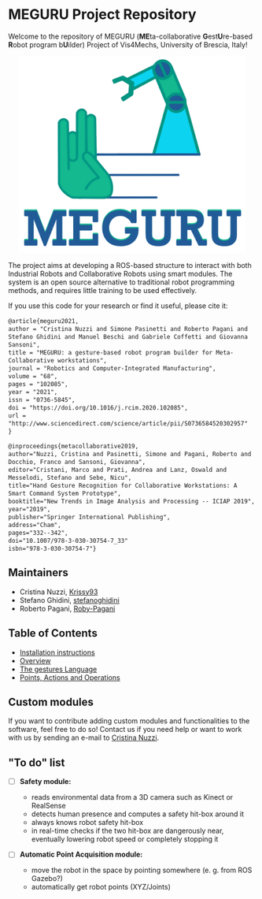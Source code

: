 # MEGURU Project Repository
Welcome to the repository of MEGURU (**ME**ta-collaborative **G**est**U**re-based **R**obot program b**U**ilder) Project of Vis4Mechs, University of Brescia, Italy!<br>

<p align="center">
  <img height="400" src="https://github.com/Krissy93/meta-workstations-project/blob/master/images/MEGLOGO.png">
</p>

The project aims at developing a ROS-based structure to interact with both Industrial Robots and Collaborative Robots using smart modules. The system is an open source alternative to traditional robot programming methods, and requires little training to be used effectively.

If you use this code for your research or find it useful, please cite it:

```
@article{meguru2021,
author = "Cristina Nuzzi and Simone Pasinetti and Roberto Pagani and Stefano Ghidini and Manuel Beschi and Gabriele Coffetti and Giovanna Sansoni",
title = "MEGURU: a gesture-based robot program builder for Meta-Collaborative workstations",
journal = "Robotics and Computer-Integrated Manufacturing",
volume = "68",
pages = "102085",
year = "2021",
issn = "0736-5845",
doi = "https://doi.org/10.1016/j.rcim.2020.102085",
url = "http://www.sciencedirect.com/science/article/pii/S0736584520302957"
}
```

```
@inproceedings{metacollaborative2019,
author="Nuzzi, Cristina and Pasinetti, Simone and Pagani, Roberto and Docchio, Franco and Sansoni, Giovanna",
editor="Cristani, Marco and Prati, Andrea and Lanz, Oswald and Messelodi, Stefano and Sebe, Nicu",
title="Hand Gesture Recognition for Collaborative Workstations: A Smart Command System Prototype",
booktitle="New Trends in Image Analysis and Processing -- ICIAP 2019",
year="2019",
publisher="Springer International Publishing",
address="Cham",
pages="332--342",
doi="10.1007/978-3-030-30754-7_33"
isbn="978-3-030-30754-7"}
```

## Maintainers
- Cristina Nuzzi, [Krissy93](https://github.com/Krissy93)
- Stefano Ghidini, [stefanoghidini](https://github.com/stefanoghidini)
- Roberto Pagani, [Roby-Pagani](https://github.com/Roby-Pagani)

## Table of Contents
- [Installation instructions](https://github.com/Krissy93/meta-workstations-project/blob/master/docs/Installation.md)
- [Overview](https://github.com/Krissy93/meta-workstations-project/blob/master/docs/Overview.md)
- [The gestures Language](https://github.com/Krissy93/meta-workstations-project/blob/master/docs/Gestures%20Node.md)
- [Points, Actions and Operations](https://github.com/Krissy93/meta-workstations-project/blob/master/docs/Movements%20Definition.md)

## Custom modules
If you want to contribute adding custom modules and functionalities to the software, feel free to do so! Contact us if you need help or want to work with us by sending an e-mail to [Cristina Nuzzi](mailto:c.nuzzi@unibs.it).

## "To do" list
- [ ] **Safety module:** 
    - reads environmental data from a 3D camera such as Kinect or RealSense
    - detects human presence and computes a safety hit-box around it
    - always knows robot safety hit-box
    - in real-time checks if the two hit-box are dangerously near, eventually lowering robot speed or completely stopping it
    
- [ ] **Automatic Point Acquisition module:**
    - move the robot in the space by pointing somewhere (e. g. from ROS Gazebo?)
    - automatically get robot points (XYZ/Joints)
